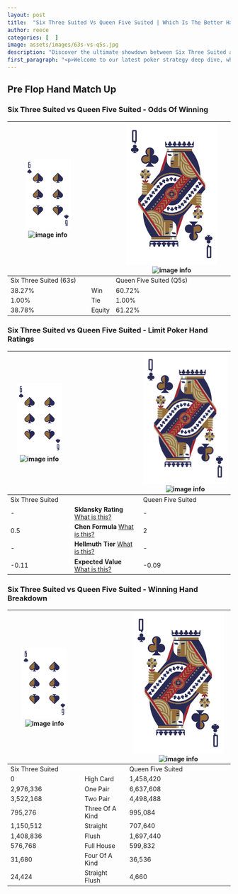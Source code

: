 ```yaml
---
layout: post
title:  "Six Three Suited Vs Queen Five Suited | Which Is The Better Hand In Poker? A Complete Guide"
author: reece
categories: [  ]
image: assets/images/63s-vs-q5s.jpg
description: "Discover the ultimate showdown between Six Three Suited and Queen Five Suited in poker! Uncover the odds, strategies, and scenarios where one hand triumphs over the other. Get ready to up your poker game with this thrilling analysis."
first_paragraph: "<p>Welcome to our latest poker strategy deep dive, where we're pitting two distinct hands against each other in a high-stakes showdown: Six Three Suited vs Queen Five Suited.</p><p>In the dynamic world of poker, every decision counts, and knowing which hand holds the upper hand is key to your success at the table.</p><p>In this article, we'll dissect these two hands, explore the scenarios where one dominates the other, and equip you with the knowledge to make strategic choices that can tip the odds in your favor.</p><p>Get ready to unravel the intriguing dynamics of these poker hands and elevate your game to new heights.</p>"
---
```




[comment]: # (sp0)

## Pre Flop Hand Match Up

<div class="table hand-ratings" markdown="1"> 



### Six Three Suited vs Queen Five Suited - Odds Of Winning


    
| ![image info](assets/images/hand1/6.png) ![image info](assets/images/hand1/3s.png) |  | ![image info](assets/images/hand2/Q.png) ![image info](assets/images/hand2/5s.png) |
| -------- | -------- | -------- |
| Six Three Suited (63s) |  | Queen Five Suited (Q5s) |
| 38.27% | Win | 60.72% |
| 1.00% | Tie | 1.00% |
| 38.78% | Equity | 61.22% |




[comment]: # (sp1)



### Six Three Suited vs Queen Five Suited - Limit Poker Hand Ratings


    
| ![image info](assets/images/hand1/6.png) ![image info](assets/images/hand1/3s.png) |  | ![image info](assets/images/hand2/Q.png) ![image info](assets/images/hand2/5s.png) |
| -------- | -------- | -------- |
| Six Three Suited |  | Queen Five Suited |
| - | **Sklansky Rating** [What is this?](/sklansky-rating-explained) | - |
| 0.5 | **Chen Formula** [What is this?](/chen-formula-explained) | 2 |
| - | **Hellmuth Tier** [What is this?](/Hellmuth-tier-explained) | - |
| -0.11 | **Expected Value** [What is this?](/expected-value-explained) | -0.09 |




[comment]: # (sp2)



### Six Three Suited vs Queen Five Suited - Winning Hand Breakdown


    
| ![image info](assets/images/hand1/6.png) ![image info](assets/images/hand1/3s.png) |  | ![image info](assets/images/hand2/Q.png) ![image info](assets/images/hand2/5s.png) |
| -------- | -------- | -------- |
| Six Three Suited |  | Queen Five Suited |
| 0 | High Card | 1,458,420 |
| 2,976,336 | One Pair | 6,637,608 |
| 3,522,168 | Two Pair | 4,498,488 |
| 795,276 | Three Of A Kind | 995,084 |
| 1,150,512 | Straight | 707,640 |
| 1,408,836 | Flush | 1,697,440 |
| 576,768 | Full House | 599,832 |
| 31,680 | Four Of A Kind | 36,536 |
| 24,424 | Straight Flush | 4,660 |




[comment]: # (sp3)



</div>

[comment]: # (sp4)



[comment]: # (sp5)


